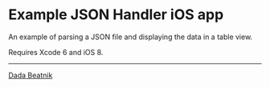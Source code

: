 # Example JSON Handler iOS app

An example of parsing a JSON file and displaying the data in a table view.

Requires Xcode 6 and iOS 8.


***
[Dada Beatnik](http://www.dadabeatnik.com)
